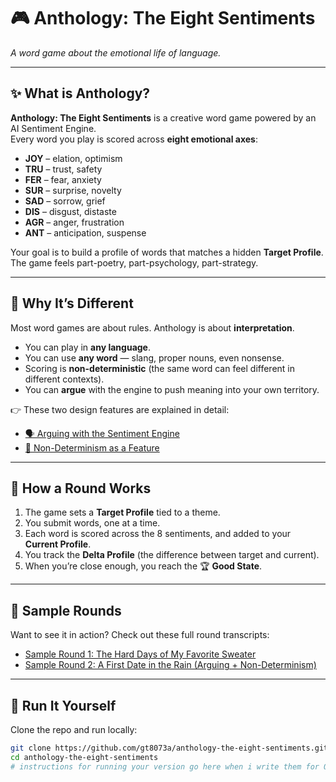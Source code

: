 # 🎮 Anthology: The Eight Sentiments

*A word game about the emotional life of language.*

---

## ✨ What is Anthology?
**Anthology: The Eight Sentiments** is a creative word game powered by an AI Sentiment Engine.  
Every word you play is scored across **eight emotional axes**:

- **JOY** – elation, optimism  
- **TRU** – trust, safety  
- **FER** – fear, anxiety  
- **SUR** – surprise, novelty  
- **SAD** – sorrow, grief  
- **DIS** – disgust, distaste  
- **AGR** – anger, frustration  
- **ANT** – anticipation, suspense  

Your goal is to build a profile of words that matches a hidden **Target Profile**.  
The game feels part-poetry, part-psychology, part-strategy.

---

## 🧩 Why It’s Different
Most word games are about rules. Anthology is about **interpretation**.  

- You can play in **any language**.  
- You can use **any word** — slang, proper nouns, even nonsense.  
- Scoring is **non-deterministic** (the same word can feel different in different contexts).  
- You can **argue** with the engine to push meaning into your own territory.  

👉 These two design features are explained in detail:  
- [🗣️ Arguing with the Sentiment Engine](ARGUE.md)  
- [🎲 Non-Determinism as a Feature](NON-DETERMINISM.md)  

---

## 📖 How a Round Works
1. The game sets a **Target Profile** tied to a theme.  
2. You submit words, one at a time.  
3. Each word is scored across the 8 sentiments, and added to your **Current Profile**.  
4. You track the **Delta Profile** (the difference between target and current).  
5. When you’re close enough, you reach the 🏆 **Good State**.  

---

## 🧵 Sample Rounds
Want to see it in action? Check out these full round transcripts:

- [Sample Round 1: The Hard Days of My Favorite Sweater](SAMPLE_ROUND1.md)  
- [Sample Round 2: A First Date in the Rain (Arguing + Non-Determinism)](SAMPLE_ROUND2.md)  

---

## 🚀 Run It Yourself
Clone the repo and run locally:

```bash
git clone https://github.com/gt8073a/anthology-the-eight-sentiments.git
cd anthology-the-eight-sentiments
# instructions for running your version go here when i write them for Ollama
```

